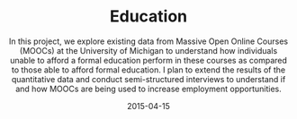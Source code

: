 ---
layout: project
title: Education
subtitle: "In this project, we explore existing data from Massive Open Online Courses (MOOCs) at the University of Michigan to understand how individuals unable to afford a formal education perform in these courses as compared to those able to afford formal education. I plan to extend the results of the quantitative data and conduct semi-structured interviews to understand if and how MOOCs are being used to increase employment opportunities."
date: 2015-04-15
thumbnail: education.jpg
alt: image-alt
categories: present
weight: 5
description: "In this project, we explore existing data from Massive Open Online Courses (MOOCs) at the University of Michigan to understand how individuals unable to afford a formal education perform in these courses as compared to those able to afford formal education. I plan to extend the results of the quantitative data and conduct semi-structured interviews to understand if and how MOOCs are being used to increase employment opportunities."
datafile: project-education
---